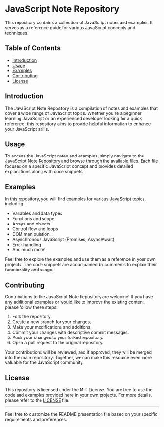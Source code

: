 # JavaScript Note Repository

This repository contains a collection of JavaScript notes and examples. It serves as a reference guide for various JavaScript concepts and techniques.

## Table of Contents

- [Introduction](#introduction)
- [Usage](#usage)
- [Examples](#examples)
- [Contributing](#contributing)
- [License](#license)

## Introduction

The JavaScript Note Repository is a compilation of notes and examples that cover a wide range of JavaScript topics. Whether you're a beginner learning JavaScript or an experienced developer looking for a quick reference, this repository aims to provide helpful information to enhance your JavaScript skills.

## Usage

To access the JavaScript notes and examples, simply navigate to the [JavaScript Note Repository](https://github.com/devsrsihab/js_vue.js/tree/main/javascript_note) and browse through the available files. Each file focuses on a specific JavaScript concept and provides detailed explanations along with code snippets.

## Examples

In this repository, you will find examples for various JavaScript topics, including:

- Variables and data types
- Functions and scope
- Arrays and objects
- Control flow and loops
- DOM manipulation
- Asynchronous JavaScript (Promises, Async/Await)
- Error handling
- And much more!

Feel free to explore the examples and use them as a reference in your own projects. The code snippets are accompanied by comments to explain their functionality and usage.

## Contributing

Contributions to the JavaScript Note Repository are welcome! If you have any additional examples or would like to improve the existing content, please follow these steps:

1. Fork the repository.
2. Create a new branch for your changes.
3. Make your modifications and additions.
4. Commit your changes with descriptive commit messages.
5. Push your changes to your forked repository.
6. Open a pull request to the original repository.

Your contributions will be reviewed, and if approved, they will be merged into the main repository. Together, we can make this resource even more valuable for the JavaScript community.

## License

This repository is licensed under the MIT License. You are free to use the code and examples provided here in your own projects. For more details, please refer to the [LICENSE](https://github.com/devsrsihab/js_vue.js/tree/main/javascript_note/LICENSE) file.

---

Feel free to customize the README presentation file based on your specific requirements and preferences.
